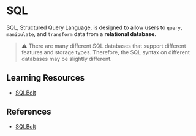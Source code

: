 # SQL

SQL, Structured Query Language, is designed to allow users to `query`, `manipulate`, and `transform` data from a **relational database**.

> ⚠️ There are many different SQL databases that support different features and storage types. Therefore, the SQL syntax on different databases may be slightly different.

## Learning Resources
- [SQLBolt](https://sqlbolt.com/)

## References
- [SQLBolt](https://sqlbolt.com/)
